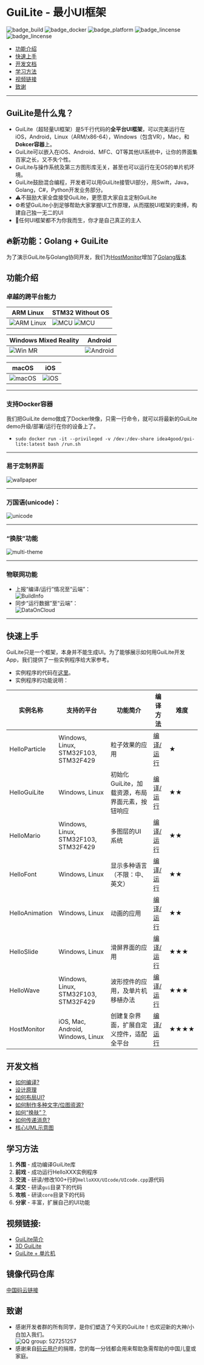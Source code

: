 # GuiLite - 最小UI框架
![badge_build](https://img.shields.io/badge/build-passing-brightgreen.svg) ![badge_docker](https://img.shields.io/badge/docker%20build-passing-brightgreen.svg) ![badge_platform](https://img.shields.io/badge/platform-Windows%20%7C%20Linux%20%7C%20macOS%20%7C%20iOS%20%7C%20Android%20%7C%20MCU-brightgreen.svg) ![badge_lincense](https://img.shields.io/badge/license-Apache%202-blue.svg) ![badge_lincense](https://img.shields.io/badge/architecture-amd64%20%7C%20arm%20%7C%20arm64-blue.svg) 
- [功能介绍](#功能介绍)
- [快速上手](#快速上手)
- [开发文档](#开发文档)
- [学习方法](#学习方法)
- [视频链接](#视频链接)
- [致谢](#致谢)
***
## GuiLite是什么鬼？
- GuiLite（超轻量UI框架）是5千行代码的**全平台UI框架**，可以完美运行在iOS，Android，Linux（ARM/x86-64），Windows（包含VR），Mac，和**Dokcer容器**上。
- GuiLite可以嵌入在iOS、Android、MFC、QT等其他UI系统中，让你的界面集百家之长，又不失个性。
- GuiLite与操作系统及第三方图形库无关，甚至也可以运行在无OS的单片机环境。
- GuiLite鼓励混合编程，开发者可以用GuiLite接管UI部分，用Swift，Java，Golang，C#，Python开发业务部分。
- ⚠️不鼓励大家全盘接受GuiLite，更愿意大家自主定制GuiLite
- ⚙️希望GuiLite小到足够帮助大家掌握UI工作原理，从而摆脱UI框架的束缚，构建自己独一无二的UI
- 👑任何UI框架都不为你我而生，你才是自己真正的主人

## 🔥新功能：Golang + GuiLite
为了演示GuiLite与Golang协同开发，我们为[HostMonitor](https://gitee.com/idea4good/GuiLiteSamples/tree/master/HostMonitor)增加了[Golang版本](https://gitee.com/idea4good/GuiLiteSamples/tree/master/HostMonitor/BuildGo)

## 功能介绍
### 卓越的跨平台能力
| ARM Linux | STM32 Without OS |
| --- | --- |
| ![ARM Linux](Linux.gif) | ![MCU](HelloParticle.gif) ![MCU](HelloWave.gif) |

| Windows Mixed Reality | Android |
| --- | --- |
| ![Win MR](WinMR.gif) | ![Android](Android.gif) |

| macOS | iOS |
| --- | --- |
| ![macOS](Mac.gif) | ![iOS](Ios.landscape.gif) |
***
### 支持Docker容器
我们把GuiLite demo做成了Docker映像，只需一行命令，就可以将最新的GuiLite demo升级/部署/运行在你的设备上了。
- `sudo docker run -it --privileged -v /dev:/dev-share idea4good/gui-lite:latest bash /run.sh`
***
### 易于定制界面
![wallpaper](wallpaper.jpg)
***
### 万国语(unicode)：
![unicode](unicode.jpg)
***
### “换肤”功能
![multi-theme](multi-theme.png)
***
### 物联网功能
- 上报“编译/运行”情况至“云端”：<br>![BuildInfo](BuildInfo.png)
- 同步“运行数据”至“云端”：<br>![DataOnCloud](data_on_cloud.png)
***
## 快速上手
GuiLite只是一个框架，本身并不能生成UI。为了能够展示如何用GuiLite开发App，我们提供了一些实例程序给大家参考。
- 实例程序的代码在[这里](https://github.com/idea4good/GuiLiteSamples)。
- 实例程序的功能说明：

| 实例名称 | 支持的平台 | 功能简介 | 编译方法 | 难度 |
| --- | --- | --- | --- | --- |
| HelloParticle | Windows, Linux, STM32F103, STM32F429 | 粒子效果的应用 | [编译/运行](https://github.com/idea4good/GuiLiteSamples/blob/master/HelloParticle/README.md) | ★ |
| HelloGuiLite | Windows, Linux | 初始化GuiLite，加载资源，布局界面元素，按钮响应 | [编译/运行](https://github.com/idea4good/GuiLiteSamples/blob/master/HelloGuiLite/README.md) | ★★ |
| HelloMario | Windows, Linux, STM32F103, STM32F429 | 多图层的UI系统 | [编译/运行](https://github.com/idea4good/GuiLiteSamples/blob/master/HelloMario/README.md) | ★★|
| HelloFont | Windows, Linux | 显示多种语言（不限：中、英文） | [编译/运行](https://github.com/idea4good/GuiLiteSamples/blob/master/HelloFont/README.md) | ★★ |
| HelloAnimation | Windows, Linux | 动画的应用 | [编译/运行](https://github.com/idea4good/GuiLiteSamples/blob/master/HelloAnimation/README.md) | ★★ |
| HelloSlide | Windows, Linux | 滑屏界面的应用 | [编译/运行](https://github.com/idea4good/GuiLiteSamples/blob/master/HelloSlide/README.md) | ★★★ |
| HelloWave | Windows, Linux, STM32F103, STM32F429 | 波形控件的应用，及单片机移植办法 | [编译/运行](https://github.com/idea4good/GuiLiteSamples/blob/master/HelloWave/README.md) | ★★★ |
| HostMonitor | iOS, Mac, Android, Windows, Linux | 创建复杂界面，扩展自定义控件，适配全平台 | [编译/运行](https://github.com/idea4good/GuiLiteSamples/blob/master/HostMonitor/README.md) | ★★★★ |

## 开发文档
- [如何编译?](HowToBuild.md)
- [设计原理](CodeWalkthrough-cn.md)
- [如何布局UI?](HowLayoutWork.md)
- [如何制作多种文字/位图资源?](https://github.com/idea4good/GuiLiteToolkit)
- [如何“换肤”？](https://github.com/idea4good/GuiLiteSamples/blob/master/HostMonitor/UIcode/source/resource/resource.cpp)
- [如何传递消息?](HowMessageWork.md)
- [核心UML示意图](UML.md)

## 学习方法
1. **外围** - 成功编译GuiLite库
2. **前戏** - 成功运行HelloXXX实例程序
3. **交流** - 研读/修改100+行的`HelloXXX/UIcode/UIcode.cpp`源代码
4. **深交** - 研读`gui`目录下的代码
5. **攻核** - 研读`core`目录下的代码
6. **分家** - 丰富，扩展自己的UI功能

## 视频链接:
- [GuiLite简介](https://v.youku.com/v_show/id_XMzA5NTMzMTYyOA)
- [3D GuiLite](https://v.youku.com/v_show/id_XMzYxNTE3MTI0MA)
- [GuiLite + 单片机](https://v.youku.com/v_show/id_XNDAwNzM5MTM3Ng)

## 镜像代码仓库
[中国码云链接](https://gitee.com/idea4good/GuiLite)

## 致谢
- 感谢开发者群的所有同学，是你们塑造了今天的GuiLite！也欢迎新的大神/小白加入我们。<br>![QQ group: 527251257](qq.group.jpg)
- 感谢来自[码云用户](https://gitee.com/idea4good/GuiLite)的捐赠，您的每一分钱都会用来帮助急需帮助的中国儿童或家庭。
